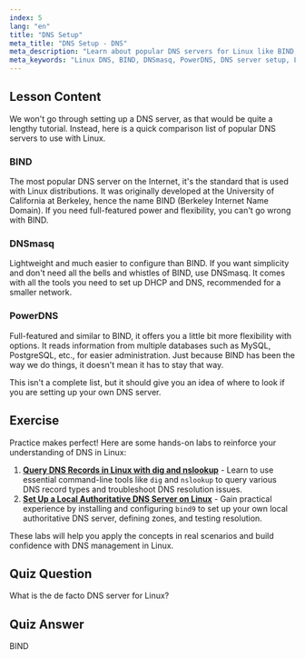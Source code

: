 ```yaml
---
index: 5
lang: "en"
title: "DNS Setup"
meta_title: "DNS Setup - DNS"
meta_description: "Learn about popular DNS servers for Linux like BIND, DNSmasq, and PowerDNS. Discover the best DNS server for your network setup with this beginner-friendly guide."
meta_keywords: "Linux DNS, BIND, DNSmasq, PowerDNS, DNS server setup, Linux networking, DNS tutorial, beginner"
---
```


## Lesson Content

We won't go through setting up a DNS server, as that would be quite a lengthy tutorial. Instead, here is a quick comparison list of popular DNS servers to use with Linux.

### BIND

The most popular DNS server on the Internet, it's the standard that is used with Linux distributions. It was originally developed at the University of California at Berkeley, hence the name BIND (Berkeley Internet Name Domain). If you need full-featured power and flexibility, you can't go wrong with BIND.

### DNSmasq

Lightweight and much easier to configure than BIND. If you want simplicity and don't need all the bells and whistles of BIND, use DNSmasq. It comes with all the tools you need to set up DHCP and DNS, recommended for a smaller network.

### PowerDNS

Full-featured and similar to BIND, it offers you a little bit more flexibility with options. It reads information from multiple databases such as MySQL, PostgreSQL, etc., for easier administration. Just because BIND has been the way we do things, it doesn't mean it has to stay that way.

This isn't a complete list, but it should give you an idea of where to look if you are setting up your own DNS server.

## Exercise

Practice makes perfect! Here are some hands-on labs to reinforce your understanding of DNS in Linux:

1. **[Query DNS Records in Linux with dig and nslookup](https://labex.io/labs/comptia-query-dns-records-in-linux-with-dig-and-nslookup-592796)** - Learn to use essential command-line tools like `dig` and `nslookup` to query various DNS record types and troubleshoot DNS resolution issues.
2. **[Set Up a Local Authoritative DNS Server on Linux](https://labex.io/labs/comptia-set-up-a-local-authoritative-dns-server-on-linux-592803)** - Gain practical experience by installing and configuring `bind9` to set up your own local authoritative DNS server, defining zones, and testing resolution.

These labs will help you apply the concepts in real scenarios and build confidence with DNS management in Linux.

## Quiz Question

What is the de facto DNS server for Linux?

## Quiz Answer

BIND
